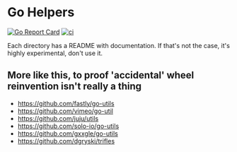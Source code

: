 # Go Helpers

[![Go Report Card](https://goreportcard.com/badge/github.com/rubiojr/go)](https://goreportcard.com/report/github.com/rubiojr/go)
[![ci](https://github.com/rubiojr/go/workflows/ci/badge.svg)](https://github.com/rubiojr/go/actions?query=workflow%3Aci+branch%3Amaster+event%3Apush)

Each directory has a README with documentation. If that's not the case, it's highly experimental, don't use it.

## More like this, to proof 'accidental' wheel reinvention isn't really a thing

* https://github.com/fastly/go-utils
* https://github.com/vimeo/go-util
* https://github.com/juju/utils
* https://github.com/solo-io/go-utils
* https://github.com/gxxgle/go-utils
* https://github.com/dgryski/trifles
